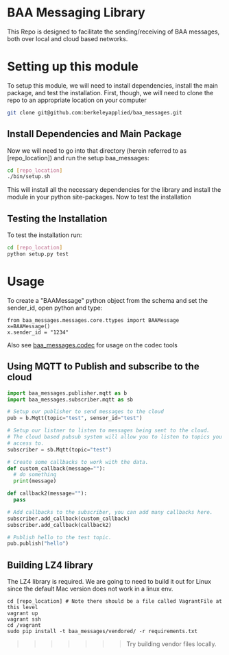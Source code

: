 BAA Messaging Library
====================
This Repo is designed to facilitate the sending/receiving of BAA messages, both over local
and cloud based networks.

# Setting up this module
To setup this module, we will need to install dependencies, install the main package, and test
the installation.  First, though, we will need to clone the repo to an appropriate location on your computer
```bash
git clone git@github.com:berkeleyapplied/baa_messages.git
```
## Install Dependencies and Main Package
Now we will need to go into that directory (herein referred to as [repo_location]) and run the setup
baa_messages:
```bash
cd [repo_location]
./bin/setup.sh
```
This will install all the necessary dependencies for the library and install the module in
your python site-packages.  Now to test the installation
## Testing the Installation
To test the installation run:
```bash
cd [repo_location]
python setup.py test
```

# Usage
To create a "BAAMessage" python object from the schema and set the sender_id, open python and type:
```
from baa_messages.messages.core.ttypes import BAAMessage
x=BAAMessage()
x.sender_id = "1234"
```
Also see [baa_messages.codec](./baa_messages/codec.py) for usage on the codec tools

## Using MQTT to Publish and subscribe to the cloud
```python
import baa_messages.publisher.mqtt as b
import baa_messages.subscriber.mqtt as sb

# Setup our publisher to send messages to the cloud
pub = b.Mqtt(topic="test", sensor_id="test")

# Setup our listner to listen to messages being sent to the cloud.
# The cloud based pubsub system will allow you to listen to topics you have
# access to.
subscriber = sb.Mqtt(topic="test")

# Create some callbacks to work with the data.
def custom_callback(message=""):
  # do something
  print(message)

def callback2(message=""):
  pass

# Add callbacks to the subscriber, you can add many callbacks here.
subscriber.add_callback(custom_callback)
subscriber.add_callback(callback2)

# Publish hello to the test topic.
pub.publish("hello")
```

## Building LZ4 library
The LZ4 library is required. We are going to need to build it out for Linux since the default Mac version
does not work in a linux env.
```
cd [repo_location] # Note there should be a file called VagrantFile at this level
vagrant up
vagrant ssh
cd /vagrant
sudo pip install -t baa_messages/vendored/ -r requirements.txt
```

>>>>>>> Try building vendor files locally.
